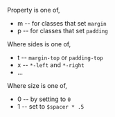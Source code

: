 Property is one of,
- m -- for classes that set ``margin``
- p -- for classes that set ``padding``

Where sides is one of,
- t -- ``margin-top`` or ``padding-top``
- x -- ``*-left`` and ``*-right``
- ...

Where size is one of,
- 0 -- by setting to ``0``
- 1 -- set to ``$spacer * .5``
